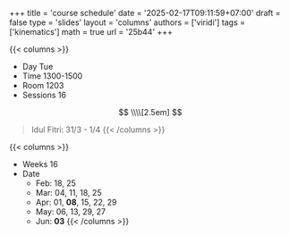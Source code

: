 +++
title = 'course schedule'
date = '2025-02-17T09:11:59+07:00'
draft = false
type = 'slides'
layout = 'columns'
authors = ['viridi']
tags = ['kinematics']
math = true
url = '25b44'
+++

{{< columns >}}
+ Day Tue
+ Time 1300-1500
+ Room 1203
+ Sessions 16

$$
\\\\[2.5em]
$$
> Idul Fitri: 31/3 - 1/4
{{< /columns >}}

{{< columns >}}
+ Weeks 16
+ Date
  - Feb: 18, 25
  - Mar: 04, 11, 18, 25
  - Apr: 01, **08**, 15, 22, 29
  - May: 06, 13, 29, 27
  - Jun: **03**
{{< /columns >}}
